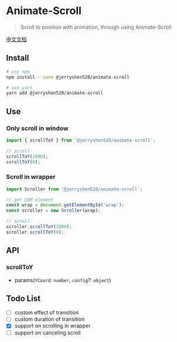# Animate-Scroll

> Scroll to position with animation, through using Animate-Scroll

[中文文档](https://github.com/SuperJerryshen/animate-scroll/blob/master/README_zh-CN.md)

## Install

```bash
# use npm
npm install --save @jerryshen520/animate-scroll

# use yarn
yarn add @jerryshen520/animate-scroll
```

## Use

### Only scroll in window

```javascript
import { scrollToY } from '@jerryshen520/animate-scroll';

// scroll
scrollToY(1000);
scrollToY(0);
```

### Scroll in wrapper

```javascript
import Scroller from '@jerryshen520/animate-scroll';

// get DOM element
const wrap = document.getElementById('wrap');
const scroller = new Scroller(wrap);

// scroll
scroller.scrollToY(1000);
scroller.scrollToY(0);
```

## API

### scrollToY

- params(`YCoord`: `number`, `config`?: `object`)

## Todo List

- [ ] custom effect of transition
- [ ] custom duration of transition
- [x] support on scrolling in wrapper
- [ ] support on canceling scroll
